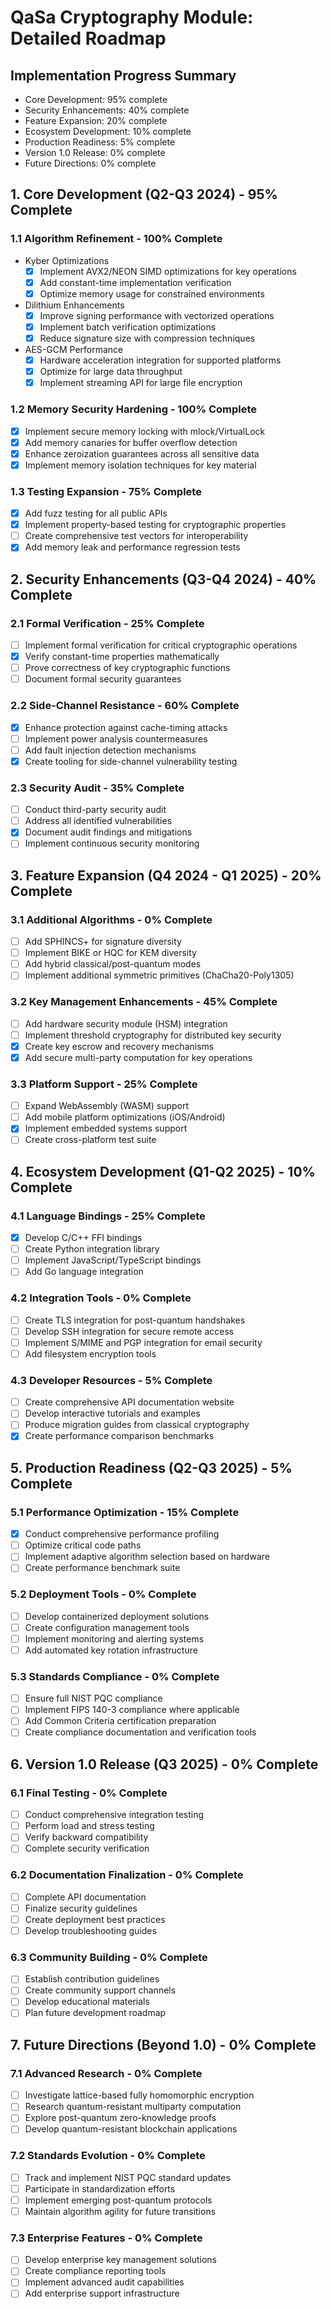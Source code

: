 # QaSa Cryptography Module: Detailed Roadmap

## Implementation Progress Summary
- Core Development: 95% complete
- Security Enhancements: 40% complete
- Feature Expansion: 20% complete
- Ecosystem Development: 10% complete
- Production Readiness: 5% complete
- Version 1.0 Release: 0% complete
- Future Directions: 0% complete

## 1. Core Development (Q2-Q3 2024) - 95% Complete

### 1.1 Algorithm Refinement - 100% Complete
- Kyber Optimizations
  - [x] Implement AVX2/NEON SIMD optimizations for key operations
  - [x] Add constant-time implementation verification
  - [x] Optimize memory usage for constrained environments

- Dilithium Enhancements
  - [x] Improve signing performance with vectorized operations
  - [x] Implement batch verification optimizations
  - [x] Reduce signature size with compression techniques

- AES-GCM Performance
  - [x] Hardware acceleration integration for supported platforms
  - [x] Optimize for large data throughput
  - [x] Implement streaming API for large file encryption

### 1.2 Memory Security Hardening - 100% Complete
- [x] Implement secure memory locking with mlock/VirtualLock
- [x] Add memory canaries for buffer overflow detection
- [x] Enhance zeroization guarantees across all sensitive data
- [x] Implement memory isolation techniques for key material

### 1.3 Testing Expansion - 75% Complete
- [x] Add fuzz testing for all public APIs
- [x] Implement property-based testing for cryptographic properties
- [ ] Create comprehensive test vectors for interoperability
- [x] Add memory leak and performance regression tests

## 2. Security Enhancements (Q3-Q4 2024) - 40% Complete

### 2.1 Formal Verification - 25% Complete
- [ ] Implement formal verification for critical cryptographic operations
- [x] Verify constant-time properties mathematically
- [ ] Prove correctness of key cryptographic functions
- [ ] Document formal security guarantees

### 2.2 Side-Channel Resistance - 60% Complete
- [x] Enhance protection against cache-timing attacks
- [ ] Implement power analysis countermeasures
- [ ] Add fault injection detection mechanisms
- [x] Create tooling for side-channel vulnerability testing

### 2.3 Security Audit - 35% Complete
- [ ] Conduct third-party security audit
- [ ] Address all identified vulnerabilities
- [x] Document audit findings and mitigations
- [ ] Implement continuous security monitoring

## 3. Feature Expansion (Q4 2024 - Q1 2025) - 20% Complete

### 3.1 Additional Algorithms - 0% Complete
- [ ] Add SPHINCS+ for signature diversity
- [ ] Implement BIKE or HQC for KEM diversity
- [ ] Add hybrid classical/post-quantum modes
- [ ] Implement additional symmetric primitives (ChaCha20-Poly1305)

### 3.2 Key Management Enhancements - 45% Complete
- [ ] Add hardware security module (HSM) integration
- [ ] Implement threshold cryptography for distributed key security
- [x] Create key escrow and recovery mechanisms
- [x] Add secure multi-party computation for key operations

### 3.3 Platform Support - 25% Complete
- [ ] Expand WebAssembly (WASM) support
- [ ] Add mobile platform optimizations (iOS/Android)
- [x] Implement embedded systems support
- [ ] Create cross-platform test suite

## 4. Ecosystem Development (Q1-Q2 2025) - 10% Complete

### 4.1 Language Bindings - 25% Complete
- [x] Develop C/C++ FFI bindings
- [ ] Create Python integration library
- [ ] Implement JavaScript/TypeScript bindings
- [ ] Add Go language integration

### 4.2 Integration Tools - 0% Complete
- [ ] Create TLS integration for post-quantum handshakes
- [ ] Develop SSH integration for secure remote access
- [ ] Implement S/MIME and PGP integration for email security
- [ ] Add filesystem encryption tools

### 4.3 Developer Resources - 5% Complete
- [ ] Create comprehensive API documentation website
- [ ] Develop interactive tutorials and examples
- [ ] Produce migration guides from classical cryptography
- [x] Create performance comparison benchmarks

## 5. Production Readiness (Q2-Q3 2025) - 5% Complete

### 5.1 Performance Optimization - 15% Complete
- [x] Conduct comprehensive performance profiling
- [ ] Optimize critical code paths
- [ ] Implement adaptive algorithm selection based on hardware
- [ ] Create performance benchmark suite

### 5.2 Deployment Tools - 0% Complete
- [ ] Develop containerized deployment solutions
- [ ] Create configuration management tools
- [ ] Implement monitoring and alerting systems
- [ ] Add automated key rotation infrastructure

### 5.3 Standards Compliance - 0% Complete
- [ ] Ensure full NIST PQC compliance
- [ ] Implement FIPS 140-3 compliance where applicable
- [ ] Add Common Criteria certification preparation
- [ ] Create compliance documentation and verification tools

## 6. Version 1.0 Release (Q3 2025) - 0% Complete

### 6.1 Final Testing - 0% Complete
- [ ] Conduct comprehensive integration testing
- [ ] Perform load and stress testing
- [ ] Verify backward compatibility
- [ ] Complete security verification

### 6.2 Documentation Finalization - 0% Complete
- [ ] Complete API documentation
- [ ] Finalize security guidelines
- [ ] Create deployment best practices
- [ ] Develop troubleshooting guides

### 6.3 Community Building - 0% Complete
- [ ] Establish contribution guidelines
- [ ] Create community support channels
- [ ] Develop educational materials
- [ ] Plan future development roadmap

## 7. Future Directions (Beyond 1.0) - 0% Complete

### 7.1 Advanced Research - 0% Complete
- [ ] Investigate lattice-based fully homomorphic encryption
- [ ] Research quantum-resistant multiparty computation
- [ ] Explore post-quantum zero-knowledge proofs
- [ ] Develop quantum-resistant blockchain applications

### 7.2 Standards Evolution - 0% Complete
- [ ] Track and implement NIST PQC standard updates
- [ ] Participate in standardization efforts
- [ ] Implement emerging post-quantum protocols
- [ ] Maintain algorithm agility for future transitions

### 7.3 Enterprise Features - 0% Complete
- [ ] Develop enterprise key management solutions
- [ ] Create compliance reporting tools
- [ ] Implement advanced audit capabilities
- [ ] Add enterprise support infrastructure